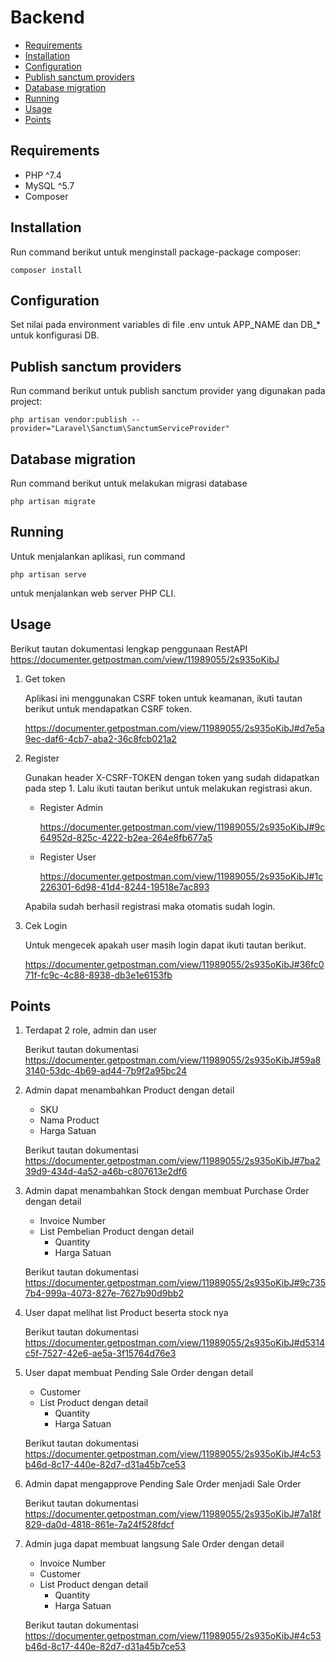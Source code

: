 # Backend

* [Requirements](#requirements)
* [Installation](#installation)
* [Configuration](#configuration)
* [Publish sanctum providers](#publish-sanctum-providers)
* [Database migration](#database-migration)
* [Running](#running)
* [Usage](#usage)
* [Points](#points)

## Requirements

- PHP ^7.4
- MySQL ^5.7
- Composer

## Installation

Run command berikut untuk menginstall package-package composer:
```
composer install
```

## Configuration

Set nilai pada environment variables di file .env untuk APP_NAME dan DB_* untuk konfigurasi DB.

## Publish sanctum providers

Run command berikut untuk publish sanctum provider yang digunakan pada project:
```
php artisan vendor:publish --provider="Laravel\Sanctum\SanctumServiceProvider"
```

## Database migration

Run command berikut untuk melakukan migrasi database
```
php artisan migrate
```

## Running
Untuk menjalankan aplikasi, run command
```
php artisan serve
```

untuk menjalankan web server PHP CLI.

## Usage

Berikut tautan dokumentasi lengkap penggunaan RestAPI https://documenter.getpostman.com/view/11989055/2s935oKibJ

1. Get token

    Aplikasi ini menggunakan CSRF token untuk keamanan, ikuti tautan berikut untuk mendapatkan CSRF token.

    https://documenter.getpostman.com/view/11989055/2s935oKibJ#d7e5a9ec-daf6-4cb7-aba2-36c8fcb021a2

2. Register

    Gunakan header X-CSRF-TOKEN dengan token yang sudah didapatkan pada step 1. Lalu ikuti tautan berikut untuk melakukan registrasi akun.

    - Register Admin

        https://documenter.getpostman.com/view/11989055/2s935oKibJ#9c64952d-825c-4222-b2ea-264e8fb677a5

    - Register User

        https://documenter.getpostman.com/view/11989055/2s935oKibJ#1c226301-6d98-41d4-8244-19518e7ac893

    Apabila sudah berhasil registrasi maka otomatis sudah login.

3. Cek Login

    Untuk mengecek apakah user masih login dapat ikuti tautan berikut.

    https://documenter.getpostman.com/view/11989055/2s935oKibJ#36fc071f-fc9c-4c88-8938-db3e1e6153fb

## Points
1. Terdapat 2 role, admin dan user

    Berikut tautan dokumentasi https://documenter.getpostman.com/view/11989055/2s935oKibJ#59a83140-53dc-4b69-ad44-7b9f2a95bc24

2. Admin dapat menambahkan Product dengan detail
    - SKU
    - Nama Product
    - Harga Satuan

    Berikut tautan dokumentasi https://documenter.getpostman.com/view/11989055/2s935oKibJ#7ba239d9-434d-4a52-a46b-c807613e2df6

3. Admin dapat menambahkan Stock dengan membuat Purchase Order dengan detail
    - Invoice Number
    - List Pembelian Product dengan detail
        - Quantity
        - Harga Satuan
        
    Berikut tautan dokumentasi https://documenter.getpostman.com/view/11989055/2s935oKibJ#9c7357b4-999a-4073-827e-7627b90d9bb2
4. User dapat melihat list Product beserta stock nya

    Berikut tautan dokumentasi https://documenter.getpostman.com/view/11989055/2s935oKibJ#d5314c5f-7527-42e6-ae5a-3f15764d76e3

5. User dapat membuat Pending Sale Order dengan detail
    - Customer
    - List Product dengan detail
        - Quantity
        - Harga Satuan

    Berikut tautan dokumentasi https://documenter.getpostman.com/view/11989055/2s935oKibJ#4c53b46d-8c17-440e-82d7-d31a45b7ce53

6. Admin dapat mengapprove Pending Sale Order menjadi Sale Order

    Berikut tautan dokumentasi https://documenter.getpostman.com/view/11989055/2s935oKibJ#7a18f829-da0d-4818-861e-7a24f528fdcf

7. Admin juga dapat membuat langsung Sale Order dengan detail
    - Invoice Number
    - Customer
    - List Product dengan detail
        - Quantity
        - Harga Satuan
    
    Berikut tautan dokumentasi https://documenter.getpostman.com/view/11989055/2s935oKibJ#4c53b46d-8c17-440e-82d7-d31a45b7ce53
